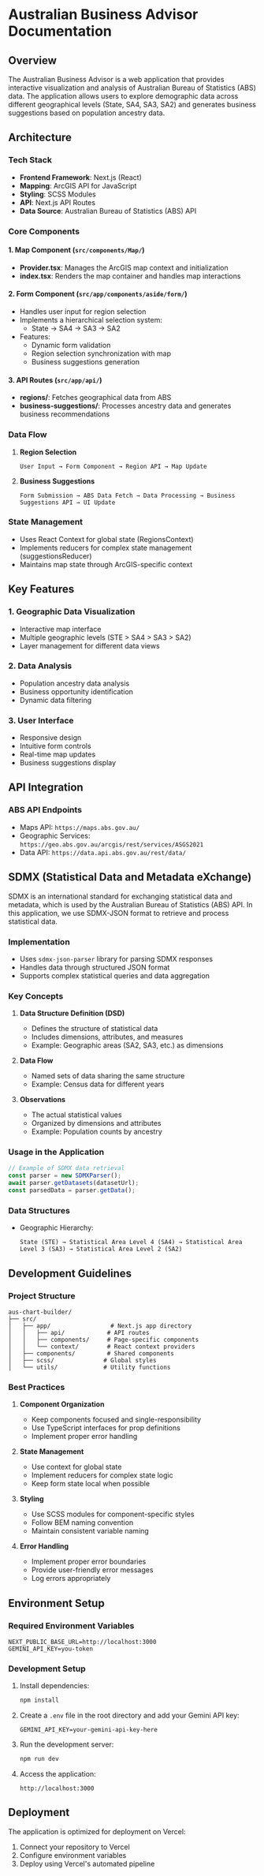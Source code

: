 # Australian Business Advisor Documentation

## Overview

The Australian Business Advisor is a web application that provides interactive visualization and analysis of Australian Bureau of Statistics (ABS) data. The application allows users to explore demographic data across different geographical levels (State, SA4, SA3, SA2) and generates business suggestions based on population ancestry data.

## Architecture

### Tech Stack

- **Frontend Framework**: Next.js (React)
- **Mapping**: ArcGIS API for JavaScript
- **Styling**: SCSS Modules
- **API**: Next.js API Routes
- **Data Source**: Australian Bureau of Statistics (ABS) API

### Core Components

#### 1. Map Component (`src/components/Map/`)

- **Provider.tsx**: Manages the ArcGIS map context and initialization
- **index.tsx**: Renders the map container and handles map interactions

#### 2. Form Component (`src/app/components/aside/form/`)

- Handles user input for region selection
- Implements a hierarchical selection system:
  - State → SA4 → SA3 → SA2
- Features:
  - Dynamic form validation
  - Region selection synchronization with map
  - Business suggestions generation

#### 3. API Routes (`src/app/api/`)

- **regions/**: Fetches geographical data from ABS
- **business-suggestions/**: Processes ancestry data and generates business recommendations

### Data Flow

1. **Region Selection**

   ```
   User Input → Form Component → Region API → Map Update
   ```

2. **Business Suggestions**
   ```
   Form Submission → ABS Data Fetch → Data Processing → Business Suggestions API → UI Update
   ```

### State Management

- Uses React Context for global state (RegionsContext)
- Implements reducers for complex state management (suggestionsReducer)
- Maintains map state through ArcGIS-specific context

## Key Features

### 1. Geographic Data Visualization

- Interactive map interface
- Multiple geographic levels (STE > SA4 > SA3 > SA2)
- Layer management for different data views

### 2. Data Analysis

- Population ancestry data analysis
- Business opportunity identification
- Dynamic data filtering

### 3. User Interface

- Responsive design
- Intuitive form controls
- Real-time map updates
- Business suggestions display

## API Integration

### ABS API Endpoints

- Maps API: `https://maps.abs.gov.au/`
- Geographic Services: `https://geo.abs.gov.au/arcgis/rest/services/ASGS2021`
- Data API: `https://data.api.abs.gov.au/rest/data/`

## SDMX (Statistical Data and Metadata eXchange)

SDMX is an international standard for exchanging statistical data and metadata, which is used by the Australian Bureau of Statistics (ABS) API. In this application, we use SDMX-JSON format to retrieve and process statistical data.

### Implementation

- Uses `sdmx-json-parser` library for parsing SDMX responses
- Handles data through structured JSON format
- Supports complex statistical queries and data aggregation

### Key Concepts

1. **Data Structure Definition (DSD)**

   - Defines the structure of statistical data
   - Includes dimensions, attributes, and measures
   - Example: Geographic areas (SA2, SA3, etc.) as dimensions

2. **Data Flow**

   - Named sets of data sharing the same structure
   - Example: Census data for different years

3. **Observations**
   - The actual statistical values
   - Organized by dimensions and attributes
   - Example: Population counts by ancestry

### Usage in the Application

```typescript
// Example of SDMX data retrieval
const parser = new SDMXParser();
await parser.getDatasets(datasetUrl);
const parsedData = parser.getData();
```

### Data Structures

- Geographic Hierarchy:
  ```
  State (STE) → Statistical Area Level 4 (SA4) → Statistical Area Level 3 (SA3) → Statistical Area Level 2 (SA2)
  ```

## Development Guidelines

### Project Structure

```
aus-chart-builder/
├── src/
│   ├── app/                 # Next.js app directory
│   │   ├── api/            # API routes
│   │   ├── components/     # Page-specific components
│   │   └── context/        # React context providers
│   ├── components/         # Shared components
│   ├── scss/              # Global styles
│   └── utils/             # Utility functions
```

### Best Practices

1. **Component Organization**

   - Keep components focused and single-responsibility
   - Use TypeScript interfaces for prop definitions
   - Implement proper error handling

2. **State Management**

   - Use context for global state
   - Implement reducers for complex state logic
   - Keep form state local when possible

3. **Styling**

   - Use SCSS modules for component-specific styles
   - Follow BEM naming convention
   - Maintain consistent variable naming

4. **Error Handling**
   - Implement proper error boundaries
   - Provide user-friendly error messages
   - Log errors appropriately

## Environment Setup

### Required Environment Variables

```
NEXT_PUBLIC_BASE_URL=http://localhost:3000
GEMINI_API_KEY=you-token
```

### Development Setup

1. Install dependencies:

   ```bash
   npm install
   ```

2. Create a `.env` file in the root directory and add your Gemini API key:

   ```
   GEMINI_API_KEY=your-gemini-api-key-here
   ```

3. Run the development server:

   ```bash
   npm run dev
   ```

4. Access the application:
   ```
   http://localhost:3000
   ```

## Deployment

The application is optimized for deployment on Vercel:

1. Connect your repository to Vercel
2. Configure environment variables
3. Deploy using Vercel's automated pipeline
